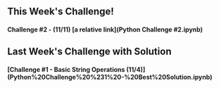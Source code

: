 ## This Week's Challenge!
#### Challenge #2 - (11/11) [a relative link](Python Challenge #2.ipynb)

## Last Week's Challenge with Solution
#### [Challenge #1 - Basic String Operations (11/4)] (Python%20Challenge%20%231%20-%20Best%20Solution.ipynb)


